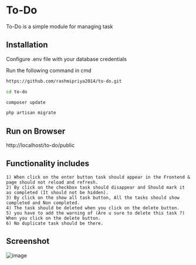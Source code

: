 # To-Do

To-Do is a simple module for managing task

## Installation
Configure .env file with your database credentials

Run the following command in cmd

```bash
https://github.com/rashmipriya2014/to-do.git

cd to-do

composer update

php artisan migrate
```
## Run on Browser
http://localhost/to-do/public

## Functionality includes

```
1) When click on the enter button task should appear in the Frontend & page should not reload and refresh.
2) By click on the checkbox task should disappear and Should mark it as completed (It should not be hidden).
3) By click on the show all task button, All the tasks should show completed and Non completed.
4) The task should be deleted when you click on the delete button.
5) you have to add the warning of (Are u sure to delete this task ?) When you click on the delete button.
6) No duplicate task should be there.
```

## Screenshot
![image](https://user-images.githubusercontent.com/36446909/103092744-45dce600-461e-11eb-9ca6-b4bb094d01a3.png)